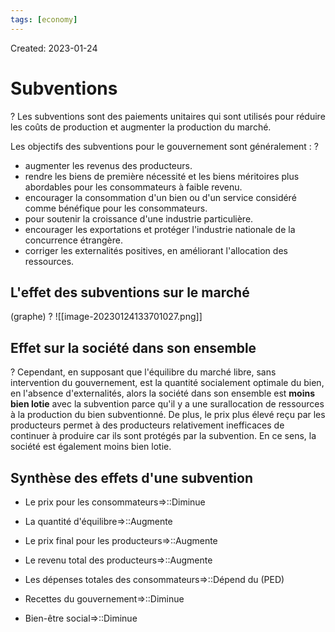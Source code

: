 ```yaml
---
tags: [economy] 
---
```

Created: 2023-01-24

# Subventions
?
Les subventions sont des paiements unitaires qui sont utilisés pour réduire les coûts de production et augmenter la production du marché.
<!--SR:!2023-01-28,3,250-->

Les objectifs des subventions pour le gouvernement sont généralement :
?
-   augmenter les revenus des producteurs.
-   rendre les biens de première nécessité et les biens méritoires plus abordables pour les consommateurs à faible revenu.
-   encourager la consommation d'un bien ou d'un service considéré comme bénéfique pour les consommateurs.
-   pour soutenir la croissance d'une industrie particulière.
-   encourager les exportations et protéger l'industrie nationale de la concurrence étrangère.
-   corriger les externalités positives, en améliorant l'allocation des ressources.
<!--SR:!2023-01-28,2,230-->

## L'effet des subventions sur le marché
(graphe)
?
![[image-20230124133701027.png]]
<!--SR:!2023-01-28,3,250-->

## Effet sur la société dans son ensemble
?
Cependant, en supposant que l'équilibre du marché libre, sans intervention du gouvernement, est la quantité socialement optimale du bien, en l'absence d'externalités, alors la société dans son ensemble est **moins bien lotie** avec la subvention parce qu'il y a une surallocation de ressources à la production du bien subventionné. De plus, le prix plus élevé reçu par les producteurs permet à des producteurs relativement inefficaces de continuer à produire car ils sont protégés par la subvention. En ce sens, la société est également moins bien lotie.
<!--SR:!2023-01-28,3,250-->

## Synthèse des effets d'une subvention
- Le prix pour les consommateurs=>::Diminue
<!--SR:!2023-01-28,3,250-->
- La quantité d'équilibre=>::Augmente
<!--SR:!2023-01-28,3,250-->
- Le prix final pour les producteurs=>::Augmente
<!--SR:!2023-01-28,3,250-->
- Le revenu total des producteurs=>::Augmente
<!--SR:!2023-01-28,3,250-->
- Les dépenses totales des consommateurs=>::Dépend du (PED)
<!--SR:!2023-01-28,1,190-->
- Recettes du gouvernement=>::Diminue
<!--SR:!2023-01-28,3,250-->
- Bien-être social=>::Diminue
<!--SR:!2023-01-28,2,230-->

